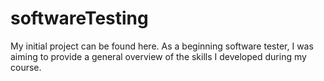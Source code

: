 # softwareTesting

My initial project can be found here. As a beginning software tester, I was aiming to provide a general overview of the skills I developed during my course.
